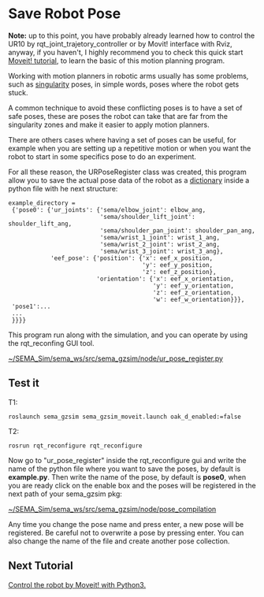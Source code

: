 # Save Robot Pose
**Note:** up to this point, you have probably already learned how to control the UR10 by rqt_joint_trajetory_controller or by Movit! interface with Rviz, anyway, if you haven't, I highly recommend you to check this quick start [Moveit! tutorial](https://ros-planning.github.io/moveit_tutorials/doc/quickstart_in_rviz/quickstart_in_rviz_tutorial.html), to learn the basic of this motion planning program.

Working with motion planners in robotic arms usually has some problems, such as [singularity](https://www.mecademic.com/en/what-are-singularities-in-a-six-axis-robot-arm) poses, in simple words, poses where the robot gets stuck. 

A common technique to avoid these conflicting poses is to have a set of safe poses, these are poses the robot can take that are far from the singularity zones and make it easier to apply motion planners.

There are others cases where having a set of poses can be useful, for example when you are setting up a repetitive motion or when you want the robot to start in some specifics pose to do an experiment.

For all these reason, the URPoseRegister class was created, this program allow you to save the actual pose data of the robot as a [dictionary](https://www.w3schools.com/python/python_dictionaries.asp) inside a python file with he next structure:
 ```
 example_directory =
  {'pose0': {'ur_joints': {'sema/elbow_joint': elbow_ang,
                           'sema/shoulder_lift_joint': shoulder_lift_ang, 
                           'sema/shoulder_pan_joint': shoulder_pan_ang, 
                           'sema/wrist_1_joint': wrist_1_ang, 
                           'sema/wrist_2_joint': wrist_2_ang, 
                           'sema/wrist_3_joint': wrist_3_ang}, 
             'eef_pose': {'position': {'x': eef_x_position, 
                                       'y': eef_y_position, 
                                       'z': eef_z_position}, 
                          'orientation': {'x': eef_x_orientation, 
                                          'y': eef_y_orientation, 
                                          'z': eef_z_orientation, 
                                          'w': eef_w_orientation}}}, 
  'pose1':...
  ...
  }}}}
 ```

This program run along with the simulation, and you can operate by using the rqt_reconfing GUI tool.

[~/SEMA_Sim/sema_ws/src/sema_gzsim/node/ur_pose_register.py](https://github.com/MonkyDCristian/SEMA_Sim/blob/main/sema_ws/src/sema_gzsim/node/ur_pose_register.py)

## Test it
T1:
```
roslaunch sema_gzsim sema_gzsim_moveit.launch oak_d_enabled:=false        
```
T2:
```
rosrun rqt_reconfigure rqt_reconfigure       
```
Now go to "ur_pose_register" inside the rqt_reconfigure gui and write the name of the python file where you want to save the poses, by default is **example.py**. Then write the name of the pose, by default is **pose0**, when you are ready click on the enable box and the poses will be registered in the next path of your sema_gzsim pkg:

[~/SEMA_Sim/sema_ws/src/sema_gzsim/node/pose_compilation](https://github.com/MonkyDCristian/SEMA_Sim/tree/main/sema_ws/src/sema_gzsim/node/pose_compilation)

Any time you change the pose name and press enter, a new pose will be registered. Be careful not to overwrite a pose by pressing enter. You can also change the name of the file and create another pose collection. 

## Next Tutorial

[Control the robot by Moveit! with Python3.](https://github.com/MonkyDCristian/SEMA_Sim/blob/main/documentation/moveit.md)
